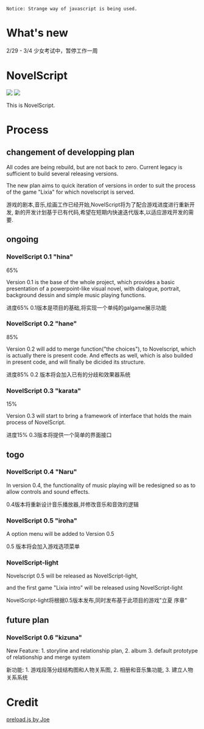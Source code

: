 ```
Notice: Strange way of javascript is being used.
```

# What's new
2/29 - 3/4 少女考试中，暂停工作一周

# NovelScript
<img src="http://gal.yinyan.fr/demo/hina/hina.png" />
<img src="http://yinyan.fr/d/nsldemo.png" />

This is NovelScript.

# Process
## changement of developping plan
All codes are being rebuild, but are not back to zero. Current legacy is sufficient to build several releasing versions.

The new plan aims to quick iteration of versions in order to suit the process of the game "Lixia" for which novelscript is served.

游戏的剧本,音乐,绘画工作已经开始,NovelScript将为了配合游戏进度进行重新开发,
新的开发计划基于已有代码,希望在短期内快速迭代版本,以适应游戏开发的需要.
## ongoing
### NovelScript 0.1 "hina"
65%

Version 0.1 is the base of the whole project, which provides a basic presentation of a powerpoint-like visual novel, 
with dialogue, portrait, background dessin and simple music playing functions.

进度65% 0.1版本是项目的基础,将实现一个单纯的galgame展示功能
### NovelScript 0.2 "hane"
85%

Version 0.2 will add to merge function("the choices"), to Novelscript, which is actually there is present code.
And effects as well, which is also builded in present code, and will finally be dicided its structure.

进度85% 0.2 版本将会加入已有的分歧和效果器系统
### NovelScript 0.3 "karata"
15%

Version 0.3 will start to bring a framework of interface that holds the main process of NovelScript.

进度15% 0.3版本将提供一个简单的界面接口
## togo
### NovelScript 0.4 "Naru"
In version 0.4, the functionality of music playing will be redesigned so as to allow controls and sound effects.

0.4版本将重新设计音乐播放器,并修改音乐和音效的逻辑
### NovelScript 0.5 "iroha"
A option menu will be added to Version 0.5

0.5 版本将会加入游戏选项菜单
### NovelScript-light
Novelscript 0.5 will be released as NovelScript-light,

and the first game "Lixia intro" will be released using NovelScript-light

NovelScript-light将根据0.5版本发布,同时发布基于此项目的游戏"立夏 序章"

## future plan
### NovelScript 0.6 "kizuna"
New Feature: 
    1. storyline and relationship plan,
    2. album
    3. default prototype of relationship and merge system

新功能: 1. 游戏段落分歧结构图和人物关系图, 2. 相册和音乐集功能, 3. 建立人物关系系统


# Credit

<a href="https://segmentfault.com/a/1190000000684923">preload.js by Joe</a>

